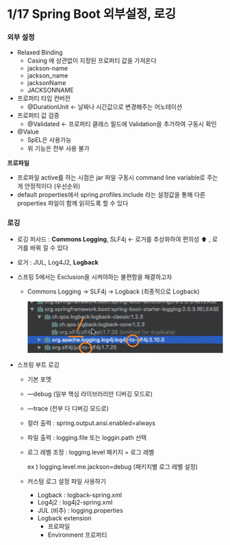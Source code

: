 # 1/17 Spring Boot 외부설정, 로깅

### 외부 설정

- Relaxed Binding
    - Casing 에 상관없이 지정된 프로퍼티 값을 가져온다
    - jackson-name
    - jackson_name
    - jacksonName
    - JACKSONNAME
- 프로퍼티 타입 컨버전
    - @DurationUnit ← 날짜나 시간값으로 변경해주는 어노테이션
- 프로퍼티 값 검증
    - @Validated ← 프로퍼티 클래스 필드에 Validation을 추가하여 구동시 확인
- @Value
    - SpEL은 사용가능
    - 위 기능은 전부 사용 불가

**프로파일**

- 프로파일 active를 하는 시점은 jar 파일 구동시 command line variable로 주는게 안정적이다 (우선순위)
- default properties에서 spring.profiles.include 라는 설정값을 통해 다른 properties 파일이 함께 읽히도록 할 수 있다

### 로깅

- 로깅 퍼사드 : **Commons Logging**, SLF4j ← 로거를 추상화하여 편의성 ⬆️ , 로거를 바꿔 낄 수 있다
- 로거 : JUL, Log4J2, **Logback**
- 스프링 5에서는 Exclusion을 시켜야하는 불편함을 해결하고자
    - Commons Logging → SLF4j → Logback (최종적으로 Logback)
        
        ![스크린샷 2022-01-17 오후 12.21.53.png](1.png)
        
- 스프링 부트 로깅
    - 기본 포맷
    - —debug (일부 핵심 라이브러리만 디버깅 모드로)
    - —trace (전부 다 디버깅 모드로)
    - 컬러 출력 : spring.output.ansi.enabled=always
    - 파일 출력 : logging.file 또는 loggin.path 선택
    - 로그 레벨 조정 : logging.level 패키지 = 로그 레벨
        
        ex ) logging.level.me.jackson=debug (패키지별 로그 레벨 설정)
        
    - 커스텀 로그 설정 파일 사용하기
        - Logback : logback-spring.xml
        - Log4j2 : log4j2-spring.xml
        - JUL (비추) : logging.properties
        - Logback extension
            - 프로파일 <springProfile name=”dev”>
            - Environment 프로퍼티 <springProperty>